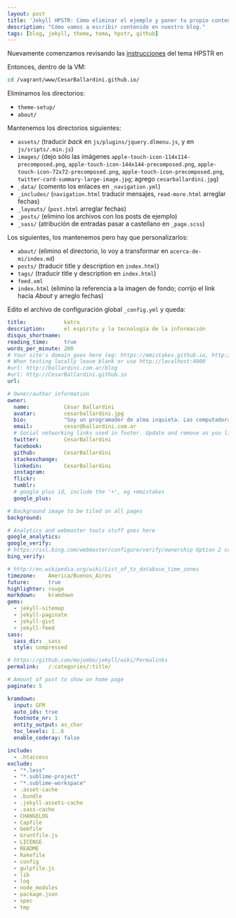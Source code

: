 ```yaml
---
layout: post
title: 'Jekyll HPSTR: Cómo eliminar el ejemplo y poner tu propio contenido'
description: "Cómo vamos a escribir contenido en nuestro blog."
tags: [blog, jekyll, theme, tema, hpstr, github]
---
```


Nuevamente comenzamos revisando las [instrucciones](https://mmistakes.github.io/hpstr-jekyll-theme/theme-setup/) del tema HPSTR en 

Entonces, dentro de la VM:

```bash
cd /vagrant/www/CesarBallardini.github.io/
```
Eliminamos los directorios:

* `theme-setup/`
* `about/`

Mantenemos los directorios siguientes:

* `assets/` (traducir _back_ en `js/plugins/jquery.dlmenu.js`, y en `js/sripts/.min.js`)
* `images/` (dejo sólo las imágenes `apple-touch-icon-114x114-precomposed.png`, `apple-touch-icon-144x144-precomposed.png`, `apple-touch-icon-72x72-precomposed.png`, `apple-touch-icon-precomposed.png`, `twitter-card-summary-large-image.jpg`; agrego `cesarballardini.jpg`)
* `_data/` (comento los enlaces en `_navigation.yml`)
* `_includes/` (`navigation.html` traducir mensajes, `read-more.html` arreglar fechas)
* `_layouts/` (`post.html` arreglar fechas)
* `_posts/` (elimino los archivos con los posts de ejemplo)
* `_sass/` (atribución de entradas pasar a castellano en `_page.scss`)


Los siguientes, los mantenemos pero hay que personalizarlos:

* ```about/``` (elimino el directorio, lo voy a transformar en `acerca-de-mi/index.md`)
* ```posts/``` (traducir title y description en `index.html`)
* ```tags/```   (traducir title y description en `index.html`)
* ```feed.xml```
* ```index.html``` (elimino la referencia a la imagen de fondo; corrijo el link hacia _About_ y arreglo fechas)

Edito el archivo de configuración global ```_config.yml``` y queda:

```yaml
title:            katra
description:      el espíritu y la tecnología de la información
disqus_shortname: 
reading_time:     true
words_per_minute: 200
# Your site's domain goes here (eg: https://mmistakes.github.io, http://yourdomain.com, etc)
# When testing locally leave blank or use http://localhost:4000
#url: http://ballardini.com.ar/blog
#url: http://CesarBallardini.github.io
url:

# Owner/author information
owner:
  name:           César Ballardini
  avatar:         cesarballardini.jpg
  bio:            "Soy un programador de alma inquieta. Las computadoras te incitan a programar, y una vez que empiezas, no se puede detener."
  email:          cesar@ballardini.com.ar
  # Social networking links used in footer. Update and remove as you like.
  twitter:        CesarBallardini
  facebook:       
  github:         CesarBallardini
  stackexchange:  
  linkedin:       CesarBallardini
  instagram:      
  flickr:         
  tumblr:         
  # google plus id, include the '+', eg +mmistakes
  google_plus:

# Background image to be tiled on all pages
background: 

# Analytics and webmaster tools stuff goes here
google_analytics:   
google_verify:      
# https://ssl.bing.com/webmaster/configure/verify/ownership Option 2 content= goes here
bing_verify:         

# http://en.wikipedia.org/wiki/List_of_tz_database_time_zones
timezone:    America/Buenos_Aires
future:      true
highlighter: rouge
markdown:    kramdown
gems:
  - jekyll-sitemap
  - jekyll-paginate
  - jekyll-gist
  - jekyll-feed
sass:
  sass_dir: _sass
  style: compressed

# https://github.com/mojombo/jekyll/wiki/Permalinks
permalink:   /:categories/:title/

# Amount of post to show on home page
paginate: 5

kramdown:
  input: GFM
  auto_ids: true
  footnote_nr: 1
  entity_output: as_char
  toc_levels: 1..6
  enable_coderay: false

include: 
  - .htaccess
exclude: 
  - "*.less"
  - "*.sublime-project"
  - "*.sublime-workspace"
  - .asset-cache
  - .bundle
  - .jekyll-assets-cache
  - .sass-cache
  - CHANGELOG
  - Capfile
  - Gemfile
  - Gruntfile.js
  - LICENSE
  - README
  - Rakefile
  - config
  - gulpfile.js
  - lib
  - log
  - node_modules
  - package.json
  - spec
  - tmp
```


